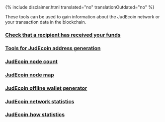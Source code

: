 {% include disclaimer.html translated="no" translationOutdated="no" %}

These tools can be used to gain information about the JudEcoin network or your transaction data in the blockchain.

### [Check that a recipient has received your funds](http://xmrtests.llcoins.net/checktx.html)

### [Tools for JudEcoin address generation](https://xmr.llcoins.net/)

### [JudEcoin node count](http://JudEcoinnodes.i2p.xyz/)

### [JudEcoin node map](https://JudEcoinhash.com/nodes-distribution.html)

### [JudEcoin offline wallet generator](http://JudEcoinaddress.org/)

### [JudEcoin network statistics](http://JudEcoinblocks.info/stats)

### [JudEcoin.how statistics](https://www.JudEcoin.how/)
